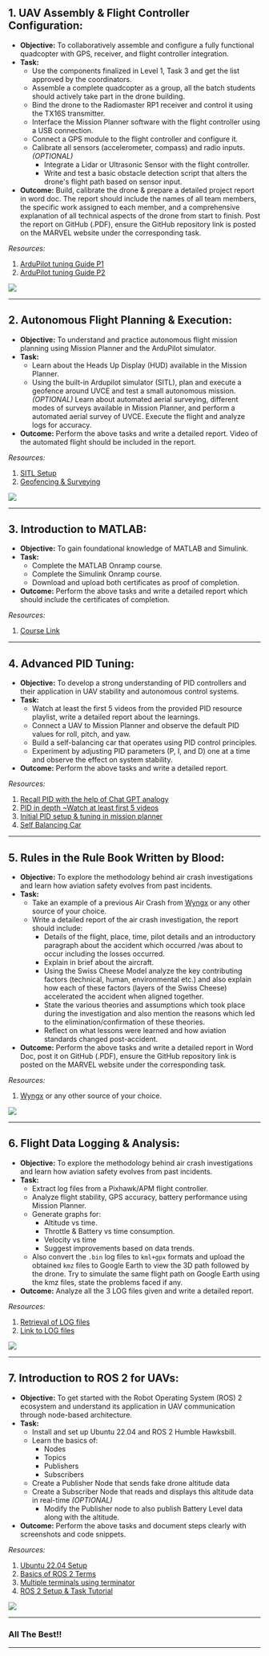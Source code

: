 
## 1. **UAV Assembly & Flight Controller Configuration:**

- **Objective:** To collaboratively assemble and configure a fully functional quadcopter with GPS, receiver, and flight controller integration.
- **Task:**
  - Use the components finalized in Level 1, Task 3 and get the list approved by the coordinators.
  - Assemble a complete quadcopter as a group, all the batch students should actively take part in the drone building.
  - Bind the drone to the Radiomaster RP1 receiver and control it using the TX16S transmitter.
  - Interface the Mission Planner software with the flight controller using a USB connection.
  - Connect a GPS module to the flight controller and configure it.
  - Calibrate all sensors (accelerometer, compass) and radio inputs.
    *(OPTIONAL)*
    - Integrate a Lidar or Ultrasonic Sensor with the flight controller.
    - Write and test a basic obstacle detection script that alters the drone's flight path based on sensor input.
- **Outcome:** Build, calibrate the drone & prepare a detailed project report in word doc. The report should include the names of all team members, the specific work assigned to each member, and a comprehensive explanation of all technical aspects of the drone from start to finish. Post the report on GitHub (.PDF),  ensure the GitHub repository link is posted on the MARVEL website under the corresponding task.

*Resources:*
1. [ArduPilot tuning Guide P1](https://www.youtube.com/watch?v=m458L_0-0EY&t=956s)
2. [ArduPilot tuning Guide P2](https://www.youtube.com/watch?t=1644&v=R3WqLWLy4Cw)

![](https://github.com/Asshrayyyy/MARVEL-Aviation-/blob/main/DRONEAMS.jpg?raw=true)

---

## 2. **Autonomous Flight Planning & Execution:**

- **Objective:** To understand and practice autonomous flight mission planning using Mission Planner and the ArduPilot simulator.
- **Task:**
  - Learn about the Heads Up Display (HUD) available in the Mission Planner.
  - Using the built-in Ardupilot simulator (SITL), plan and execute a geofence around UVCE and test a small autonomous mission.
    *(OPTIONAL)*
    Learn about automated aerial surveying, different modes of surveys available in Mission Planner, and perform a automated aerial survey of UVCE.
    Execute the flight and analyze logs for accuracy.
- **Outcome:** Perform the above tasks and write a detailed report. Video of the automated flight should be included in the report.

*Resources:*
1. [SITL Setup](https://www.youtube.com/watch?v=gnSbaGDzrHE)
2. [Geofencing & Surveying](https://www.youtube.com/watch?v=rui2Trps2yc&list=PL41SZdWB8u1AxPLbf2VC0tkDq0HnbVPKz&index=2)

![](https://github.com/Asshrayyyy/MARVEL-Aviation-/blob/main/11111111111.png?raw=true)

---

## 3. **Introduction to MATLAB:**

- **Objective:** To gain foundational knowledge of MATLAB and Simulink.
- **Task:**
  - Complete the MATLAB Onramp course.
  - Complete the Simulink Onramp course.
  - Download and upload both certificates as proof of completion.
- **Outcome:** Perform the above tasks and write a detailed report which should include the certificates of completion.

*Resources:*
1. [Course Link](https://matlabacademy.mathworks.com/?page=1&sort=featured&s_tid=user_nav_learning)

---

## 4. **Advanced PID Tuning:**

- **Objective:** To develop a strong understanding of PID controllers and their application in UAV stability and autonomous control systems.
- **Task:**
  - Watch at least the first 5 videos from the provided PID resource playlist, write a detailed report about the learnings.
  - Connect a UAV to Mission Planner and observe the default PID values for roll, pitch, and yaw.
  - Build a self-balancing car that operates using PID control principles.
  - Experiment by adjusting PID parameters (P, I, and D) one at a time and observe the effect on system stability.
- **Outcome:** Perform the above tasks and write a detailed report.

*Resources:*
1. [Recall PID with the help of Chat GPT analogy](https://chatgpt.com/share/680dfe75-0d78-800a-af8a-337b6a9d852a)
2. [PID in depth ~Watch at least first 5 videos](https://www.youtube.com/watch?v=wkfEZmsQqiA&list=PLn8PRpmsu08pQBgjxYFXSsODEF3Jqmm-y&index=2)
3. [Initial PID setup & tuning in mission planner](https://www.youtube.com/watch?v=R3WqLWLy4Cw&t=2411s)
4. [Self Balancing Car](https://www.youtube.com/watch?v=pbJbpHjC3v0)

---

## 5. **Rules in the Rule Book Written by Blood:**

- **Objective:** To explore the methodology behind air crash investigations and learn how aviation safety evolves from past incidents.
- **Task:**
  - Take an example of a previous Air Crash  from [Wyngx](https://www.youtube.com/@_WyngX/videos) or any other source of your choice. 
  - Write a detailed report of the air crash investigation, the report should include:
    - Details of the flight, place, time, pilot details and an introductory paragraph about the accident which occurred /was about to occur including the losses occurred.
    - Explain in brief about the aircraft.
    - Using the Swiss Cheese Model analyze the key contributing factors (technical, human, environmental etc.) and also explain how each of these factors (layers of the Swiss Cheese) accelerated the accident when aligned together.
    - State the various theories and assumptions which took place during the investigation and also mention the reasons which led to the elimination/confirmation of these theories.
    - Reflect on what lessons were learned and how aviation standards changed post-accident.
- **Outcome:** Perform the above tasks and write a detailed report in Word Doc, post it on GitHub (.PDF),  ensure the GitHub repository link is posted on the MARVEL website under the corresponding task.

*Resources:*
1. [Wyngx](https://www.youtube.com/@_WyngX/videos) or any other source of your choice.

![](https://github.com/Asshrayyyy/MARVEL-Aviation-/blob/main/rules%20in%20the%20rulebook%20written%20by%20blood.png?raw=true)

---

## 6. **Flight Data Logging & Analysis:**

- **Objective:** To explore the methodology behind air crash investigations and learn how aviation safety evolves from past incidents.
- **Task:**
  - Extract log files from a Pixhawk/APM flight controller.
  - Analyze flight stability, GPS accuracy, battery performance using Mission Planner.
  - Generate graphs for:
    - Altitude vs time.
    - Throttle & Battery vs time consumption.
    - Velocity vs time
    - Suggest improvements based on data trends.
  - Also convert the `.bin` log files to `kml+gpx` formats and upload the obtained `kmz` files to Google Earth to view the 3D path followed by the drone. Try to simulate the same flight path on Google Earth using the kmz files, state the problems faced if any.
- **Outcome:** Analyze all the 3 LOG files given and write a detailed report.

*Resources:*
1. [Retrieval of LOG files](https://www.youtube.com/watch?v=xhBd9KSAfzg)
2. [Link to LOG files](https://github.com/Asshray-Sudhakar/MARVEL-Aviation-Students-Resources/tree/main/LOG%20Files)

![](https://github.com/Asshrayyyy/MARVEL-Aviation-/blob/main/black-box-update.jpg?raw=true)

---

## 7. **Introduction to ROS 2 for UAVs:**

- **Objective:** To get started with the Robot Operating System (ROS) 2 ecosystem and understand its application in UAV communication through node-based architecture.
- **Task:**
  - Install and set up Ubuntu 22.04 and ROS 2 Humble Hawksbill.
  - Learn the basics of:
    - Nodes
    - Topics
    - Publishers
    - Subscribers
  - Create a Publisher Node that sends fake drone altitude data
  - Create a Subscriber Node that reads and displays this altitude data in real-time
    *(OPTIONAL)*
    - Modify the Publisher node to also publish Battery Level data along with the altitude.
- **Outcome:** Perform the above tasks and document steps clearly with screenshots and code snippets.

*Resources:*
1. [Ubuntu 22.04 Setup](https://www.youtube.com/watch?v=hYaCCpvjsEY)
2. [Basics of ROS 2 Terms](https://www.youtube.com/shorts/hTHZC-x91ic)
3. [Multiple terminals using terminator](https://www.youtube.com/watch?v=cRS8q6vDI8Y&t=12s)
4. [ROS 2 Setup & Task Tutorial](https://www.youtube.com/watch?v=0aPbWsyENA8&list=PLLSegLrePWgJudpPUof4-nVFHGkB62Izy&index=2)

![](https://github.com/Asshrayyyy/MARVEL-Aviation-/blob/main/ROS%202.png?raw=true)

--- 
### All The Best!!

---
